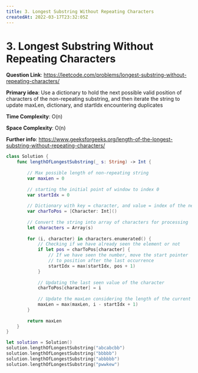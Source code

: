 ```yaml
---
title: 3. Longest Substring Without Repeating Characters
createdAt: 2022-03-17T23:32:05Z
---
```


# 3. Longest Substring Without Repeating Characters

**Question Link**: https://leetcode.com/problems/longest-substring-without-repeating-characters/

**Primary idea**: Use a dictionary to hold the next possible valid position of characters of the non-repeating substring,  and then iterate the string to update maxLen, dictionary, and startIdx encountering duplicates
 
**Time Complexity**: O(n)
 
**Space Complexity**: O(n)

**Further info**: https://www.geeksforgeeks.org/length-of-the-longest-substring-without-repeating-characters/

```swift
class Solution {
    func lengthOfLongestSubstring(_ s: String) -> Int {
        
        // Max possible length of non-repeating string
        var maxLen = 0
        
        // starting the initial point of window to index 0
        var startIdx = 0
        
        // Dictionary with key = character, and value = index of the next possible valid position of the character in a non-repeating string
        var charToPos = [Character: Int]()
        
        // Convert the string into array of characters for processing
        let characters = Array(s)
        
        for (i, character) in characters.enumerated() {
            // Checking if we have already seen the element or not
            if let pos = charToPos[character] {
                // If we have seen the number, move the start pointer
                // to position after the last occurrence
                startIdx = max(startIdx, pos + 1)
            }
            
            // Updating the last seen value of the character
            charToPos[character] = i
            
            // Update the maxLen considering the length of the current non-repeating string window
            maxLen = max(maxLen, i - startIdx + 1)
        }
        
        return maxLen
    }
}

let solution = Solution()
solution.lengthOfLongestSubstring("abcabcbb")
solution.lengthOfLongestSubstring("bbbbb")
solution.lengthOfLongestSubstring("abbbbb")
solution.lengthOfLongestSubstring("pwwkew")
```